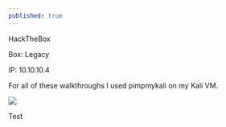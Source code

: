 ```yaml
---
published: true
---
```

HackTheBox

Box: Legacy

IP: 10.10.10.4

For all of these walkthroughs I used pimpmykali on my Kali VM.

![]({{site.baseurl}}/https://upload.wikimedia.org/wikipedia/en/thumb/3/30/George_the_amazing_guinea_pig.jpg/220px-George_the_amazing_guinea_pig.jpg)

Test